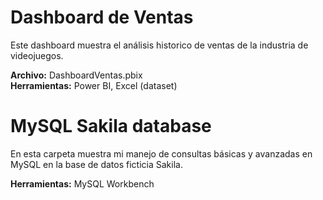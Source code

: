 # Dashboard de Ventas
Este dashboard muestra el análisis historico de ventas de la industria de videojuegos.

**Archivo:** DashboardVentas.pbix  
**Herramientas:** Power BI, Excel (dataset)

# MySQL Sakila database
En esta carpeta muestra mi manejo de consultas básicas y avanzadas en MySQL en la base de datos ficticia Sakila.

**Herramientas:** MySQL Workbench
